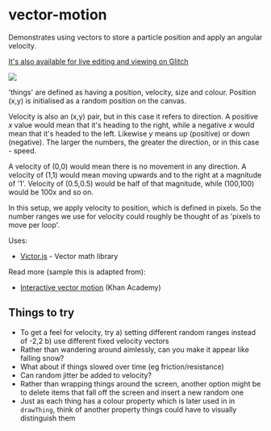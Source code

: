 # vector-motion

Demonstrates using vectors to store a particle position and apply an angular velocity.

[It's also available for live editing and viewing on Glitch](https://glitch.com/edit/#!/ch-vector-motion?path=script.js%3A63%3A0)


![](demo.gif)

'things' are defined as having a position, velocity, size and colour. Position (x,y) is initialised as a random position on the canvas. 

Velocity is also an (x,y) pair, but in this case it refers to direction. A positive _x_ value would mean that it's heading to the right, while a negative _x_ would mean that it's headed to the left. Likewise _y_ means up (positive) or down (negative). The larger the numbers, the greater the direction, or in this case - speed. 

A velocity of (0,0) would mean there is no movement in any direction. A velocity of (1,1) would mean moving upwards and to the right at a magnitude of '1'. Velocity of (0.5,0.5) would be half of that magnitude, while (100,100) would be 100x and so on.

In this setup, we apply velocity to position, which is defined in pixels. So the number ranges we use for velocity could roughly be thought of as 'pixels to move per loop'.

Uses:
* [Victor.js](http://victorjs.org/) - Vector math library

Read more (sample this is adapted from):
* [Interactive vector motion](https://www.khanacademy.org/computing/computer-programming/programming-natural-simulations/programming-vectors/a/interactive-vector-motion) (Khan Academy)

## Things to try

* To get a feel for velocity, try a) setting different random ranges instead of -2,2 b) use different fixed velocity vectors
* Rather than wandering around aimlessly, can you make it appear like falling snow?
* What about if things slowed over time (eg friction/resistance)
* Can random jitter be added to velocity?
* Rather than wrapping things around the screen, another option might be to delete items that fall off the screen and insert a new random one
* Just as each thing has a colour property which is later used in in `drawThing`, think of another property things could have to visually distinguish them
